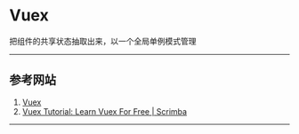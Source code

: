 # Vuex
把组件的共享状态抽取出来，以一个全局单例模式管理

---
## 参考网站
1. [Vuex](https://vuex.vuejs.org/zh/)
2. [Vuex Tutorial: Learn Vuex For Free | Scrimba](https://scrimba.com/learn/vuex)
---